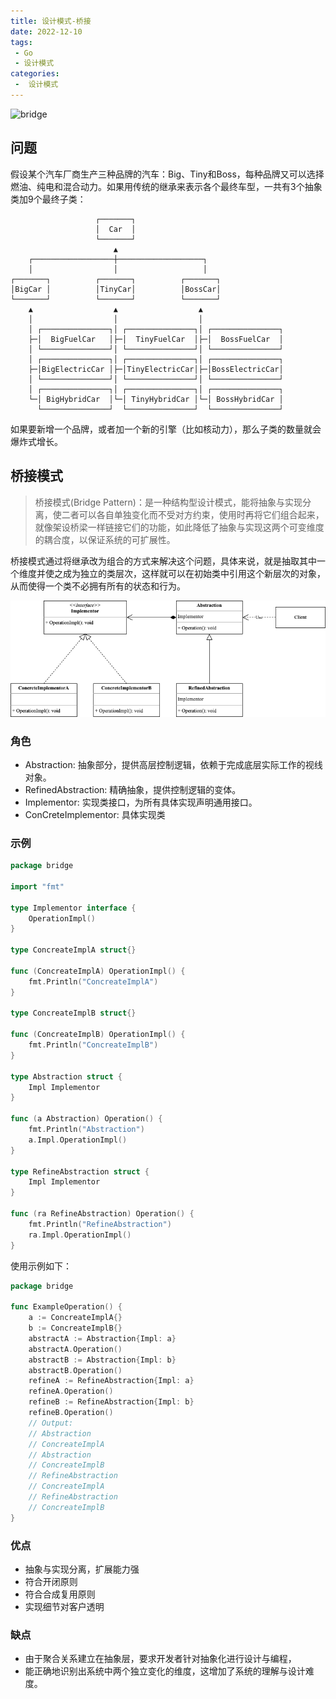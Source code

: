 ```yaml
---
title: 设计模式-桥接
date: 2022-12-10
tags:
 - Go
 - 设计模式
categories:
 -  设计模式
---
```


![bridge](https://refactoringguru.cn/images/patterns/content/bridge/bridge-2x.png)

<!-- more -->

## 问题
假设某个汽车厂商生产三种品牌的汽车：Big、Tiny和Boss，每种品牌又可以选择燃油、纯电和混合动力。如果用传统的继承来表示各个最终车型，一共有3个抽象类加9个最终子类：

```ascii
                   ┌───────┐
                   │  Car  │
                   └───────┘
                       ▲
    ┌──────────────────┼───────────────────┐
    │                  │                   │
┌───────┐          ┌───────┐          ┌───────┐
│BigCar │          │TinyCar│          │BossCar│
└───────┘          └───────┘          └───────┘
    ▲                  ▲                  ▲
    │                  │                  │
    │ ┌───────────────┐│ ┌───────────────┐│ ┌───────────────┐
    ├─│  BigFuelCar   │├─│  TinyFuelCar  │├─│  BossFuelCar  │
    │ └───────────────┘│ └───────────────┘│ └───────────────┘
    │ ┌───────────────┐│ ┌───────────────┐│ ┌───────────────┐
    ├─│BigElectricCar │├─│TinyElectricCar│├─│BossElectricCar│
    │ └───────────────┘│ └───────────────┘│ └───────────────┘
    │ ┌───────────────┐│ ┌───────────────┐│ ┌───────────────┐
    └─│ BigHybridCar  │└─│ TinyHybridCar │└─│ BossHybridCar │
      └───────────────┘  └───────────────┘  └───────────────┘
```

如果要新增一个品牌，或者加一个新的引擎（比如核动力），那么子类的数量就会爆炸式增长。

## 桥接模式
>桥接模式(Bridge Pattern)：是一种结构型设计模式，能将抽象与实现分离，使二者可以各自单独变化而不受对方约束，使用时再将它们组合起来，就像架设桥梁一样链接它们的功能，如此降低了抽象与实现这两个可变维度的耦合度，以保证系统的可扩展性。

桥接模式通过将继承改为组合的方式来解决这个问题，具体来说，就是抽取其中一个维度并使之成为独立的类层次，这样就可以在初始类中引用这个新层次的对象，从而使得一个类不必拥有所有的状态和行为。

![bridge](../images/bridge.png)


### 角色

- Abstraction: 抽象部分，提供高层控制逻辑，依赖于完成底层实际工作的视线对象。
- RefinedAbstraction: 精确抽象，提供控制逻辑的变体。
- Implementor: 实现类接口，为所有具体实现声明通用接口。
- ConCreteImplementor: 具体实现类

### 示例
```go
package bridge

import "fmt"

type Implementor interface {
	OperationImpl()
}

type ConcreateImplA struct{}

func (ConcreateImplA) OperationImpl() {
	fmt.Println("ConcreateImplA")
}

type ConcreateImplB struct{}

func (ConcreateImplB) OperationImpl() {
	fmt.Println("ConcreateImplB")
}

type Abstraction struct {
	Impl Implementor
}

func (a Abstraction) Operation() {
	fmt.Println("Abstraction")
	a.Impl.OperationImpl()
}

type RefineAbstraction struct {
	Impl Implementor
}

func (ra RefineAbstraction) Operation() {
	fmt.Println("RefineAbstraction")
	ra.Impl.OperationImpl()
}
```
使用示例如下：
```go
package bridge

func ExampleOperation() {
	a := ConcreateImplA{}
	b := ConcreateImplB{}
	abstractA := Abstraction{Impl: a}
	abstractA.Operation()
	abstractB := Abstraction{Impl: b}
	abstractB.Operation()
	refineA := RefineAbstraction{Impl: a}
	refineA.Operation()
	refineB := RefineAbstraction{Impl: b}
	refineB.Operation()
	// Output:
	// Abstraction
	// ConcreateImplA
	// Abstraction
	// ConcreateImplB
	// RefineAbstraction
	// ConcreateImplA
	// RefineAbstraction
	// ConcreateImplB
}
```

### 优点

- 抽象与实现分离，扩展能力强
- 符合开闭原则
- 符合合成复用原则
- 实现细节对客户透明

### 缺点

- 由于聚合关系建立在抽象层，要求开发者针对抽象化进行设计与编程，
- 能正确地识别出系统中两个独立变化的维度，这增加了系统的理解与设计难度。